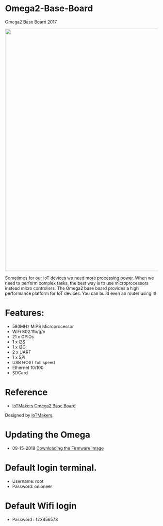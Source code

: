# Omega2-Base-Board
Omega2 Base Board 2017

<img src="http://iotmakers.com.br/wp-content/uploads/2017/08/IMG_20170820_190459-01-e1503832824931-830x305.jpeg" width="800">

Sometimes for our IoT devices we need more processing power. When we need to perform complex tasks, the best way is to use microprocessors instead micro controllers.
The Omega2 base board provides a high performance platform for IoT devices. You can build even an router using it!

 # Features:
- 580MHz MIPS Microprocessor
- WiFi 802.11b/g/n
- 21 x GPIOs
- 1 x I2S
- 1 x I2C
- 2 x UART
- 1 x SPI
- USB HOST full speed
- Ethernet 10/100
- SDCard

# Reference 
- [IoTMakers Omega2 Base Board](http://iotmakers.com.br/omega2/omega2-base-board)

Designed by [IoTMakers](http://iotmakers.com.br).


# Updating the Omega

- 09-15-2018 [Downloading the Firmware Image](http://repo.onion.io/omega2/images/)

# Default login terminal.

- Username: root 
- Password: onioneer

# Default Wifi login
- Password : 123456578


